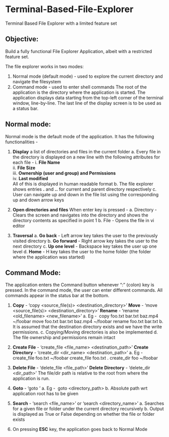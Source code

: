 # Terminal-Based-File-Explorer
Terminal Based File Explorer with a limited feature set

## Objective:
Build a fully functional File Explorer Application, albeit with a restricted feature set.

The file explorer works in two modes:
1. Normal mode (default mode) - used to explore the current directory and navigate the filesystem
2. Command mode - used to enter shell commands
The root of the application is the directory where the application is started. The application displays data starting from the top-left corner of the terminal window, line-by-line. The last line of the display screen is to be used as a status bar.

## Normal mode:
Normal mode is the default mode of the application. It has the following functionalities -
1. **Display** a list of directories and files in the current folder
a. Every file in the directory is displayed on a new line with the following attributes
for each file -
i. **File Name**\
ii. **File Size**\
iii. **Ownership (user and group) and Permissions**\
iv. **Last modified**\
All of this is displayed in human readable format
b. The file explorer shows entries **.** and **\.\.** for current and parent directory respectively
c. User can navigate up and down in the file list using the corresponding up and down arrow keys

2. **Open directories and files**
When enter key is pressed -
a. Directory - Clears the screen and navigates into the directory and shows the directory
contents as specified in point 1
b. File - Opens the file in vi editor
3. **Traversal**
a. **Go back** - Left arrow key takes the user to the previously visited directory
b. **Go forward** - Right arrow key takes the user to the next directory
c. **Up one level** - Backspace key takes the user up one level
d. **Home** - H key takes the user to the home folder (the folder where the application
was started)

## Command Mode:
The application enters the Command button whenever “:” (colon) key is pressed. In the command
mode, the user can enter different commands. All commands appear in the status bar at the bottom.
1. **Copy** - ‘copy <source_file(s)> <destination_directory>’
**Move** - ‘move <source_file(s)> <destination_directory>’
**Rename** - ‘rename <old_filename> <new_filename>’
a. Eg - ​ copy foo.txt bar.txt baz.mp4 ~/foobar
move foo.txt bar.txt baz.mp4 ~/foobar
rename foo.txt bar.txt
b. It is assumed that the destination directory exists and we have the write permissions.
c. Copying/Moving directories is also be implemented
d. The file ownership and permissions remain intact

2. **Create File** - ‘create_file <file_name> <destination_path>’
**Create Directory** - ‘create_dir <dir_name> <destination_path>’
a. Eg - create_file foo.txt ~/foobar
create_file foo.txt .
create_dir foo ~/foobar

3. **Delete File** - ‘delete_file <file_path>’
**Delete Directory** - ‘delete_dir <dir_path>’
The file/dir path is relative to the root from where the application is run.

4. **Goto** - ‘goto <location>’
a. Eg - ​ goto <directory_path>
b. Absolute path wrt application root has to be given

5. **Search** - ‘search <file_name>’ or ‘search <directory_name>’
a. Searches for a given file or folder under the current directory recursively
b. Output is displayed as True or False depending on whether the file or folder exists

6. On pressing **ESC** key, the application goes back to Normal Mode
